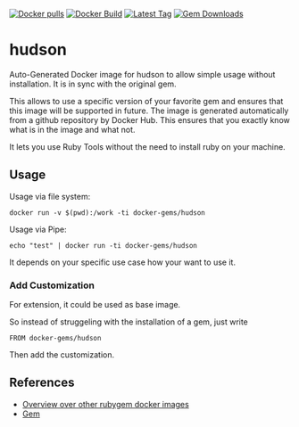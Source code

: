 [![Docker pulls](https://img.shields.io/docker/pulls/rubygem/hudson.svg)](https://hub.docker.com/r/rubygem/hudson/)
[![Docker Build](https://img.shields.io/docker/automated/rubygem/hudson.svg)](https://hub.docker.com/r/rubygem/hudson/)
[![Latest Tag](https://img.shields.io/github/tag/docker-rubygem/hudson.svg)](https://hub.docker.com/r/rubygem/hudson/)
[![Gem Downloads](https://img.shields.io/gem/dt/hudson.svg)](https://rubygems.org/gems/hudson/)
# hudson

Auto-Generated Docker image for hudson to allow simple usage without installation.
It is in sync with the original gem.

This allows to use a specific version of your favorite gem and ensures that this image will be supported in future.
The image is generated automatically from a github repository by Docker Hub.
This ensures that you exactly know what is in the image and what not.

It lets you use Ruby Tools without the need to install ruby on your machine.

## Usage

Usage via file system:

`docker run -v $(pwd):/work -ti docker-gems/hudson`

Usage via Pipe:

`echo "test" | docker run -ti docker-gems/hudson`

It depends on your specific use case how your want to use it.

### Add Customization

For extension, it could be used as base image.

So instead of struggeling with the installation of a gem, just write

`FROM docker-gems/hudson`

Then add the customization.

## References

 - [Overview over other rubygem docker images](https://github.com/thinkbot/docker-rubygem)
 - [Gem](https://rubygems.org/gems/hudson/)
